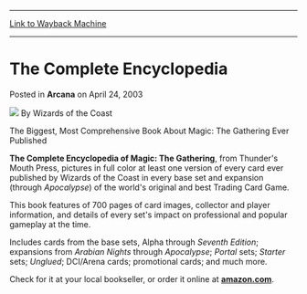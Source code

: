 
---
[Link to Wayback Machine](https://web.archive.org/web/20211023035337/https://magic.wizards.com/en/articles/archive/arcana/complete-encyclopedia-2003-04-24)

[_metadata_:author]:- "Wizards of the Coast"
[_metadata_:description]:- "The Biggest, Most Comprehensive Book About Magic: The Gathering Ever PublishedThe Complete Encyclopedia of Magic: The Gathering, from Thunder's Mouth Press, pictures in full color at least one version of every card ever published by Wizards of the Coast in every base set and expansion (through Apocalypse) of the world's original and best Trading Card Game.This book features of"
[_metadata_:generator]:- "Drupal 7 (http://drupal.org)"
[_metadata_:node]:- "605491"
[_metadata_:publish_date]:- "2003-04-24"
[_metadata_:source]:- "div-main-content"
[_metadata_:title]:- "The Complete Encyclopedia"
[_metadata_:wayback_capture_timestamp]:- "2021-10-23 03:53:37"
[_metadata_:wayback_raw_url]:- "https://web.archive.org/web/20211023035337id_/https://magic.wizards.com/en/articles/archive/arcana/complete-encyclopedia-2003-04-24"
[_metadata_:wayback_url]:- "https://magic.wizards.com/en/articles/archive/arcana/complete-encyclopedia-2003-04-24"
---


The Complete Encyclopedia
=========================



 Posted in **Arcana**
 on April 24, 2003 






![](https://media.magic.wizards.com/styles/auth_small/public/images/person/wizards_author.jpg)
By Wizards of the Coast











The Biggest, Most Comprehensive Book About Magic: The Gathering Ever Published

**The Complete Encyclopedia of Magic: The Gathering**, from Thunder's Mouth Press, pictures in full color at least one version of every card ever published by Wizards of the Coast in every base set and expansion (through *Apocalypse*) of the world's original and best Trading Card Game.

  
This book features of 700 pages of card images, collector and player information, and details of every set's impact on professional and popular gameplay at the time.

Includes cards from the base sets, Alpha through *Seventh Edition*; expansions from *Arabian Nights* through *Apocalypse*; *Portal* sets; *Starter* sets; *Unglued*; DCI/Arena cards; promotional cards; and much more.

Check for it at your local bookseller, or order it online at [**amazon.com**](http://www.amazon.com/exec/obidos/tg/detail/-/1560254432/qid=1051150968/sr=8-2/ref=sr_8_2/104-9771035-2084731?v=glance&s=books&n=507846).







